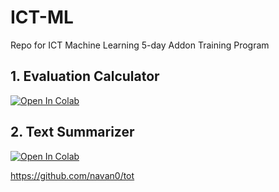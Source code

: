 # ICT-ML
Repo for ICT Machine Learning 5-day Addon Training Program
## 1. Evaluation Calculator 
<a href="https://colab.research.google.com/github/AnsilNaseem/ICT-ML/blob/main/CalculatorExpression.ipynb" target="_parent"><img src="https://colab.research.google.com/assets/colab-badge.svg" alt="Open In Colab"/></a>
## 2. Text Summarizer 
<a href="https://colab.research.google.com/github/AnsilNaseem/ICT-ML/blob/main/Text_Summarization_with_BART.ipynb" target="_parent"><img src="https://colab.research.google.com/assets/colab-badge.svg" alt="Open In Colab"/></a>


https://github.com/navan0/tot
